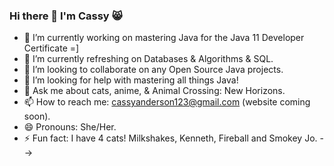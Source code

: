 ### Hi there 👋 I'm Cassy :smile_cat:

- 🔭 I’m currently working on mastering Java for the Java 11 Developer Certificate  =] 
- 🌱 I’m currently refreshing on Databases & Algorithms & SQL.  
- 👯 I’m looking to collaborate on any Open Source Java projects.
- 🤔 I’m looking for help with mastering all things Java! 
- 💬 Ask me about cats, anime, & Animal Crossing: New Horizons.
- 📫 How to reach me: cassyanderson123@gmail.com (website coming soon). 
- 😄 Pronouns: She/Her.
- ⚡ Fun fact: I have 4 cats! Milkshakes, Kenneth, Fireball and Smokey Jo. 
-->
